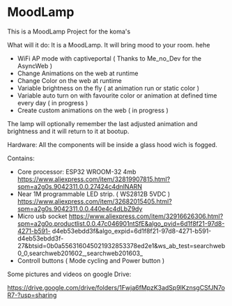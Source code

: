 # MoodLamp
This is a MoodLamp Project for the koma's

What will it do:
 It is a MoodLamp. It will bring mood to your room. hehe

  - WiFi AP mode with captiveportal ( Thanks to Me_no_Dev for the AsyncWeb )
  - Change Animations on the web at runtime
  - Change Color on the web at runtime
  - Variable brightness on the fly ( at animation run or static color )
  - Variable auto turn on with favourite color or animation at defined time every day ( in progress )
  - Create custom animations on the web ( in progress )
  
  The lamp will optionally remember the last adjusted animation and brightness and it will return to it at bootup.
 
Hardware:
  All the components will be inside a glass hood wich is fogged.
  
  Contains:
   - Core processor: ESP32 WROOM-32 4mb https://www.aliexpress.com/item/32819907815.html?spm=a2g0s.9042311.0.0.27424c4dnINARN
   - Near 1M programmable LED strip. ( WS2812B 5VDC ) https://www.aliexpress.com/item/32682015405.html?spm=a2g0s.9042311.0.0.440e4c4dLbZ9dy
   - Micro usb socket         https://www.aliexpress.com/item/32916626306.html?spm=a2g0o.productlist.0.0.47c046901ntSfE&algo_pvid=6d1f8f21-97d8-4271-b591-                d4eb53ebdd3f&algo_expid=6d1f8f21-97d8-4271-b591-d4eb53ebdd3f-27&btsid=0b0a556316045021932853378ed2e1&ws_ab_test=searchweb0_0,searchweb201602_,searchweb201603_
   - Controll buttons ( Mode cycling and Power button )

Some pictures and videos on google Drive:

https://drive.google.com/drive/folders/1Fwja6fMpzK3adSp9lKznsgCSfJN7oR7-?usp=sharing
